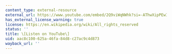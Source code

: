 ```yaml
---
content_type: external-resource
external_url: https://www.youtube.com/embed/2Q9viWqNWhk?si=-AThwXipPEwI9qUF&end=278
has_external_license_warning: true
license: https://en.wikipedia.org/wiki/All_rights_reserved
status: ''
title: \[Listen on YouTube\]
uid: aac8c100-625a-46fa-84d8-c27ac9c4d873
wayback_url: ''
---
```

